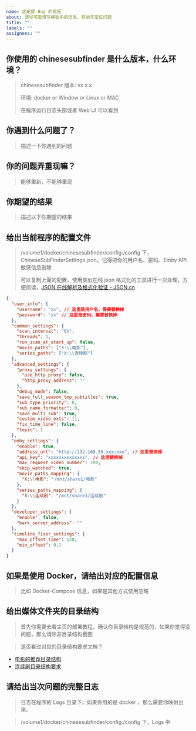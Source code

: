 ```yaml
---
name: 这是提 Bug 的模板
about: 请尽可能填写模板中的信息，有助于定位问题
title: ""
labels: ""
assignees: ""
---
```


## 你使用的 chinesesubfinder 是什么版本，什么环境？

> chinesesubfinder 版本: vx.x.x
>
> 环境: docker or Window or Linux or MAC
>
> 在程序运行日志头部或者 Web UI 可以看到

## 你遇到什么问题了？

> 描述一下你遇到的问题

## 你的问题弄重现嘛？

> 能够重新，不能够重现

## 你期望的结果

> 描述以下你期望的结果

## 给出当前程序的配置文件

> /volume1/docker/chinesesubfinder/config:/config 下，ChineseSubFinderSettings.json，记得把你的用户名、密码、Emby API 敏感信息删除
>
> 可以复制上面的配置，使用类似在线 json 格式化的工具进行一次处理，方便阅读，[JSON 在线解析及格式化验证 - JSON.cn](https://www.json.cn/#)

```json
{
  "user_info": {
    "username": "xx", // 这里是用户名，需要替换掉
    "password": "xx" // 这里是密码，需要替换掉
  },
  "common_settings": {
    "scan_interval": "6h",
    "threads": 1,
    "run_scan_at_start_up": false,
    "movie_paths": ["X:\\电影"],
    "series_paths": ["X:\\连续剧"]
  },
  "advanced_settings": {
    "proxy_settings": {
      "use_http_proxy": false,
      "http_proxy_address": ""
    },
    "debug_mode": false,
    "save_full_season_tmp_subtitles": true,
    "sub_type_priority": 0,
    "sub_name_formatter": 0,
    "save_multi_sub": true,
    "custom_video_exts": [],
    "fix_time_line": false,
    "topic": 1
  },
  "emby_settings": {
    "enable": true,
    "address_url": "http://192.168.50.xxx:xxx", // 这里替换掉
    "api_key": "xxxxxxxxxxxxxx", // 这里替换掉
    "max_request_video_number": 100,
    "skip_watched": true,
    "movie_paths_mapping": {
      "X:\\电影": "/mnt/share1/电影"
    },
    "series_paths_mapping": {
      "X:\\连续剧": "/mnt/share1/连续剧"
    }
  },
  "developer_settings": {
    "enable": false,
    "bark_server_address": ""
  },
  "timeline_fixer_settings": {
    "max_offset_time": 120,
    "min_offset": 0.1
  }
}
```

## 如果是使用 Docker，请给出对应的配置信息

> 比如 Docker-Compose 信息，如果是其他方式使用忽略

## 给出媒体文件夹的目录结构

> 首先你需要去看主页的部署教程，确认你目录结构是规范的，如果你觉得没问题，那么请除非目录结构截图

> 是否看过对应的目录结构要求文档？

- [电影的推荐目录结构](https://github.com/An-Yan-d/ChineseSubFinder/blob/docs/DesignFile/%E7%94%B5%E5%BD%B1%E5%92%8C%E8%BF%9E%E7%BB%AD%E5%89%A7%E7%9B%AE%E5%BD%95%E7%BB%93%E6%9E%84%E7%A4%BA%E4%BE%8B.md)
- [连续剧目录结构要求](https://github.com/An-Yan-d/ChineseSubFinder/blob/docs/DesignFile/%E8%BF%9E%E7%BB%AD%E5%89%A7%E7%9B%AE%E5%BD%95%E7%BB%93%E6%9E%84%E8%A6%81%E6%B1%82.md)

## 请给出当次问题的完整日志

> 日志在程序的 Logs 目录下，如果你用的是 docker ，那么需要你映射出来。

> /volume1/docker/chinesesubfinder/config:/config 下，Logs 中
